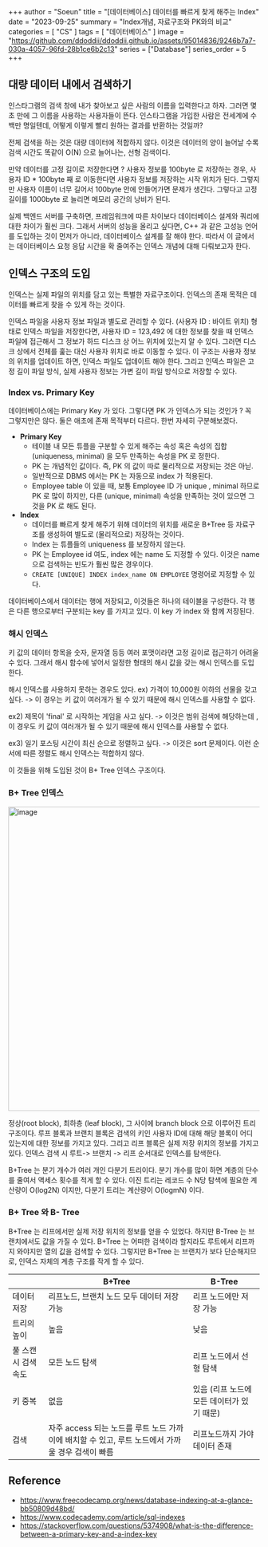 +++
author = "Soeun"
title = "[데이터베이스] 데이터를 빠르게 찾게 해주는 Index"
date = "2023-09-25"
summary = "Index개념, 자료구조와 PK와의 비교"
categories = [
    "CS"
]
tags = [
    "데이터베이스"
]
image = "https://github.com/ddoddii/ddoddii.github.io/assets/95014836/9246b7a7-030a-4057-96fd-28b1ce6b2c13"
series = ["Database"]
series_order = 5
+++

## 대량 데이터 내에서 검색하기 

인스타그램의 검색 창에 내가 찾아보고 싶은 사람의 이름을 입력한다고 하자. 그러면 몇 초 만에 그 이름을 사용하는 사용자들이 뜬다. 인스타그램을 가입한 사람은 전세계에 수백만 명일텐데, 어떻게 이렇게 빨리 원하는 결과를 반환하는 것일까?

전체 검색을 하는 것은 대량 데이터에 적합하지 않다. 이것은 데이터의 양이 늘어날 수록 검색 시간도 똑같이 O(N) 으로 늘어나는, 선형 검색이다. 

만약 데이터를 고정 길이로 저장한다면 ? 사용자 정보를 100byte 로 저장하는 경우, 사용자 ID * 100byte 째 로 이동한다면 사용자 정보를 저장하는 시작 위치가 된다. 그렇지만 사용자 이름이 너무 길어서 100byte 안에 안들어가면 문제가 생긴다. 그렇다고 고정 길이를 1000byte 로 늘리면 메모리 공간의 낭비가 된다.

실제 백엔드 서버를 구축하면, 프레임워크에 따른 차이보다 데이터베이스 설계와 쿼리에 대한 차이가 훨씬 크다. 그래서 서버의 성능을 올리고 싶다면, C++ 과 같은 고성능 언어를 도입하는 것이 먼저가 아니라, 데이터베이스 설계를 잘 해야 한다. 따라서  이 글에서는 데이터베이스 요청 응답 시간을 확 줄여주는 인덱스 개념에 대해 다뤄보고자 한다. 

## 인덱스 구조의 도입

인덱스는 실제 파일의 위치를 담고 있는 특별한 자료구조이다. 인덱스의 존재 목적은 데이터를 빠르게 찾을 수 있게 하는 것이다. 

인덱스 파일을 사용자 정보 파일과 별도로 관리할 수 있다. (사용자 ID : 바이트 위치) 형태로 인덱스 파일을 저장한다면, 사용자 ID = 123,492 에 대한 정보를 찾을 때 인덱스 파일에 접근해서 그 정보가 하드 디스크 상 어느 위치에 있는지 알 수 있다. 그러면 디스크 상에서 전체를 훑는 대신 사용자 위치로 바로 이동할 수 있다. 이 구조는 사용자 정보의 위치를 업데이트 하면, 인덱스 파일도 업데이트 해야 한다. 그리고 인덱스 파일은 고정 길이 파일 방식, 실제 사용자 정보는 가변 길이 파일 방식으로 저장할 수 있다.

### Index vs. Primary Key

데이터베이스에는 Primary Key 가 있다. 그렇다면 PK 가 인덱스가 되는 것인가 ? 꼭 그렇지만은 않다. 둘은 애초에 존재 목적부터 다르다. 한번 자세히 구분해보겠다. 

- **Primary Key**
	- 테이블 내 모든 튜플을 구분할 수 있게 해주는 속성 혹은 속성의 집합 (uniqueness, minimal) 을 모두 만족하는 속성을 PK 로 정한다. 
	- PK 는 개념적인 값이다. 즉, PK 의 값이 따로 물리적으로 저장되는 것은 아닏. 
	- 일반적으로 DBMS 에서는 PK 는 자동으로 index 가 적용된다.
	- Employee table 이 있을 때, 보통 Employee ID 가 unique , minimal 하므로 PK 로 많이 하지만, 다른 (unique, minimal) 속성을 만족하는 것이 있으면 그것을 PK 로 해도 된다. 
- **Index**
	- 데이터를 빠르게 찾게 해주기 위해 데이터의 위치를 새로운 B+Tree 등 자료구조를 생성하여 별도로 (물리적으로) 저장하는 것이다.  
	- Index 는 튜플들의 uniqueness 를 보장하지 않는다. 
	- PK 는 Employee id 여도, index 에는 name 도 지정할 수 있다. 이것은 name 으로 검색하는 빈도가 훨씬 많은 경우이다. 
	- `CREATE [UNIQUE] INDEX index_name ON EMPLOYEE` 명령어로 지정할 수 있다. 

데이터베이스에서 데이터는 행에 저장되고, 이것들은 하나의 테이블을 구성한다. 각 행은 다른 행으로부터 구분되는 key 를 가지고 있다. 이 key 가 index 와 함께 저장된다. 

### 해시 인덱스 
키 값의 데이터 항목을 숫자, 문자열 등등 여러 포맷이라면 고정 길이로 접근하기 어려울 수 있다. 그래서 해시 함수에 넣어서 일정한 형태의 해시 값을 갖는 해시 인덱스를 도입한다. 

해시 인덱스를 사용하지 못하는 경우도 있다.
ex) 가격이 10,000원 이하의 선물을 갖고 싶다. 
-> 이 경우는 키 값이 여러개가 될 수 있기 때문에 해시 인덱스를 사용할 수 없다.


ex2) 제목이 'final' 로 시작하는 게임을 사고 싶다.
-> 이것은 범위 검색에 해당하는데 , 이 경우도 키 값이 여러개가 될 수 있기 때문에 해시 인덱스를 사용할 수 없다.

ex3) 일기 포스팅 시간이 최신 순으로 정렬하고 싶다.
-> 이것은 sort 문제이다. 이런 순서에 따른 정렬도 해시 인덱스는 적합하지 않다. 

이 것들을 위해 도입된 것이 B+ Tree 인덱스 구조이다. 

### B+ Tree 인덱스

<img width="610" alt="image" src="https://github.com/ddoddii/ddoddii.github.io/assets/95014836/7001b4db-37bd-4c34-80cc-bf98c2b46f96">


정상(root block), 최하층 (leaf block), 그 사이에 branch block 으로 이루어진 트리구조이다. 루프 블록과 브랜치 블록은 검색의 키인 사용자 ID에 대해 해당 블록이 어디 있는지에 대한 정보를 가지고 있다. 그리고 리프 블록은 실제 저장 위치의 정보를 가지고 있다. 인덱스 검색 시 루트-> 브랜치 -> 리프 순서대로 인덱스를 탐색한다. 

B+Tree 는 분기 개수가 여러 개인 다분기 트리이다. 분기 개수를 많이 하면 계층의 단수를 줄여서 액세스 횟수를 적게 할 수 있다. 이진 트리는 레코드 수 N당 탐색에 필요한 계산량이 O(log2N) 이지만, 다분기 트리는 계산량이 O(logmN) 이다. 

### B+ Tree 와 B- Tree

B+Tree 는 리프에서만 실제 저장 위치의 정보를 얻을 수 있었다. 하지만 B-Tree 는 브랜치에서도 값을 가질 수 있다.  B+Tree 는 어떠한 검색이라 할지라도 루트에서 리프까지 와야지만 열의 값을 검색할 수 있다. 그렇지만 B+Tree 는 브랜치가 보다 단순해지므로, 인덱스 자체의 계층 구조를 작게 할 수 있다. 

| |B+Tree|B-Tree|
|---|---|---|
|데이터 저장|리프노드, 브랜치 노드 모두 데이터 저장 가능|리프 노드에만 저장 가능|
|트리의 높이|높음|낮음|
|풀 스캔시 검색 속도|모든 노드 탐색|리프 노드에서 선형 탐색|
|키 중복|없음|있음 (리프 노드에 모든 데이터가 있기 때문)|
|검색|자주 access 되는 노드를 루트 노드 가까이에 배치할 수 있고, 루트 노드에서 가까울 경우 검색이 빠름|리프노드까지 가야 데이터 존재|



## Reference
- https://www.freecodecamp.org/news/database-indexing-at-a-glance-bb50809d48bd/
- https://www.codecademy.com/article/sql-indexes
- https://stackoverflow.com/questions/5374908/what-is-the-difference-between-a-primary-key-and-a-index-key